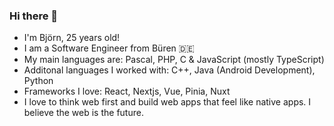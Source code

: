 ### Hi there 👋
- I'm Björn, 25 years old!
- I am a Software Engineer from Büren 🇩🇪
- My main languages are: Pascal, PHP, C & JavaScript (mostly TypeScript)
- Additonal languages I worked with: C++, Java (Android Development), Python
- Frameworks I love: React, Nextjs, Vue, Pinia, Nuxt
- I love to think web first and build web apps that feel like native apps. I believe the web is the future.

<!--
**bjoern247/bjoern247** is a ✨ _special_ ✨ repository because its `README.md` (this file) appears on your GitHub profile.

Here are some ideas to get you started:

- 🔭 I’m currently working on ...
- 🌱 I’m currently learning ...
- 👯 I’m looking to collaborate on ...
- 🤔 I’m looking for help with ...
- 💬 Ask me about ...
- 📫 How to reach me: ...
- 😄 Pronouns: ...
- ⚡ Fun fact: ...
-->
